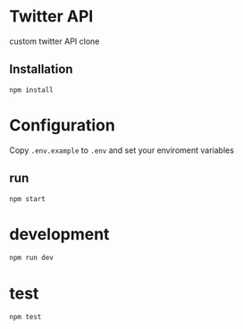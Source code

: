 # Twitter API

custom twitter API clone

## Installation

`npm install`


# Configuration

Copy `.env.example` to `.env` and set your enviroment variables

## run
`npm start`

# development
`npm run dev`

# test
`npm test`